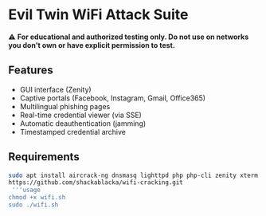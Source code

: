 # Evil Twin WiFi Attack Suite

⚠️ **For educational and authorized testing only. Do not use on networks you don't own or have explicit permission to test.**

## Features

- GUI interface (Zenity)
- Captive portals (Facebook, Instagram, Gmail, Office365)
- Multilingual phishing pages
- Real-time credential viewer (via SSE)
- Automatic deauthentication (jamming)
- Timestamped credential archive

## Requirements

```bash
sudo apt install aircrack-ng dnsmasq lighttpd php php-cli zenity xterm
https://github.com/shackablacka/wifi-cracking.git
 '''usage  
chmod +x wifi.sh
sudo ./wifi.sh
